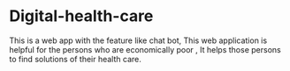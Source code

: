 # Digital-health-care
This is a web app with the feature like chat bot, This web application is helpful for the persons who are economically poor , It helps those persons to find solutions of their health care.
